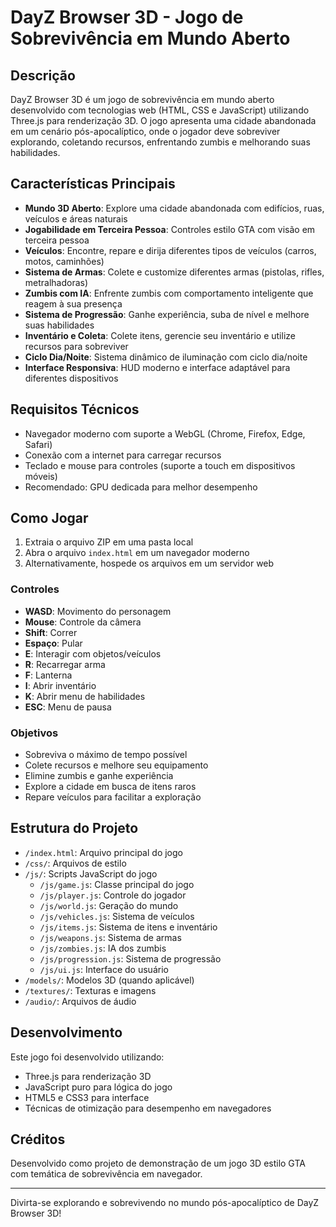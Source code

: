 # DayZ Browser 3D - Jogo de Sobrevivência em Mundo Aberto

## Descrição
DayZ Browser 3D é um jogo de sobrevivência em mundo aberto desenvolvido com tecnologias web (HTML, CSS e JavaScript) utilizando Three.js para renderização 3D. O jogo apresenta uma cidade abandonada em um cenário pós-apocalíptico, onde o jogador deve sobreviver explorando, coletando recursos, enfrentando zumbis e melhorando suas habilidades.

## Características Principais

- **Mundo 3D Aberto**: Explore uma cidade abandonada com edifícios, ruas, veículos e áreas naturais
- **Jogabilidade em Terceira Pessoa**: Controles estilo GTA com visão em terceira pessoa
- **Veículos**: Encontre, repare e dirija diferentes tipos de veículos (carros, motos, caminhões)
- **Sistema de Armas**: Colete e customize diferentes armas (pistolas, rifles, metralhadoras)
- **Zumbis com IA**: Enfrente zumbis com comportamento inteligente que reagem à sua presença
- **Sistema de Progressão**: Ganhe experiência, suba de nível e melhore suas habilidades
- **Inventário e Coleta**: Colete itens, gerencie seu inventário e utilize recursos para sobreviver
- **Ciclo Dia/Noite**: Sistema dinâmico de iluminação com ciclo dia/noite
- **Interface Responsiva**: HUD moderno e interface adaptável para diferentes dispositivos

## Requisitos Técnicos

- Navegador moderno com suporte a WebGL (Chrome, Firefox, Edge, Safari)
- Conexão com a internet para carregar recursos
- Teclado e mouse para controles (suporte a touch em dispositivos móveis)
- Recomendado: GPU dedicada para melhor desempenho

## Como Jogar

1. Extraia o arquivo ZIP em uma pasta local
2. Abra o arquivo `index.html` em um navegador moderno
3. Alternativamente, hospede os arquivos em um servidor web

### Controles

- **WASD**: Movimento do personagem
- **Mouse**: Controle da câmera
- **Shift**: Correr
- **Espaço**: Pular
- **E**: Interagir com objetos/veículos
- **R**: Recarregar arma
- **F**: Lanterna
- **I**: Abrir inventário
- **K**: Abrir menu de habilidades
- **ESC**: Menu de pausa

### Objetivos

- Sobreviva o máximo de tempo possível
- Colete recursos e melhore seu equipamento
- Elimine zumbis e ganhe experiência
- Explore a cidade em busca de itens raros
- Repare veículos para facilitar a exploração

## Estrutura do Projeto

- `/index.html`: Arquivo principal do jogo
- `/css/`: Arquivos de estilo
- `/js/`: Scripts JavaScript do jogo
  - `/js/game.js`: Classe principal do jogo
  - `/js/player.js`: Controle do jogador
  - `/js/world.js`: Geração do mundo
  - `/js/vehicles.js`: Sistema de veículos
  - `/js/items.js`: Sistema de itens e inventário
  - `/js/weapons.js`: Sistema de armas
  - `/js/zombies.js`: IA dos zumbis
  - `/js/progression.js`: Sistema de progressão
  - `/js/ui.js`: Interface do usuário
- `/models/`: Modelos 3D (quando aplicável)
- `/textures/`: Texturas e imagens
- `/audio/`: Arquivos de áudio

## Desenvolvimento

Este jogo foi desenvolvido utilizando:
- Three.js para renderização 3D
- JavaScript puro para lógica do jogo
- HTML5 e CSS3 para interface
- Técnicas de otimização para desempenho em navegadores

## Créditos

Desenvolvido como projeto de demonstração de um jogo 3D estilo GTA com temática de sobrevivência em navegador.

---

Divirta-se explorando e sobrevivendo no mundo pós-apocalíptico de DayZ Browser 3D!
